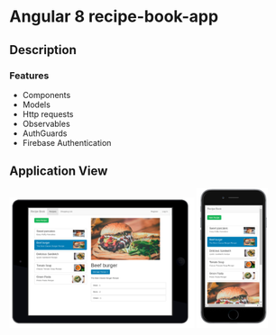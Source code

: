 # Angular 8  recipe-book-app

## Description

### Features
* Components
* Models
* Http requests
* Observables
* AuthGuards
* Firebase Authentication

## Application View

<img src="https://raw.githubusercontent.com/kkosiorowska/recipe-book-app/master/src/assets/images/main-view.png" width="65%"> <img src="https://raw.githubusercontent.com/kkosiorowska/recipe-book-app/master/src/assets/images/main-mobile-view.png" width="25%">

